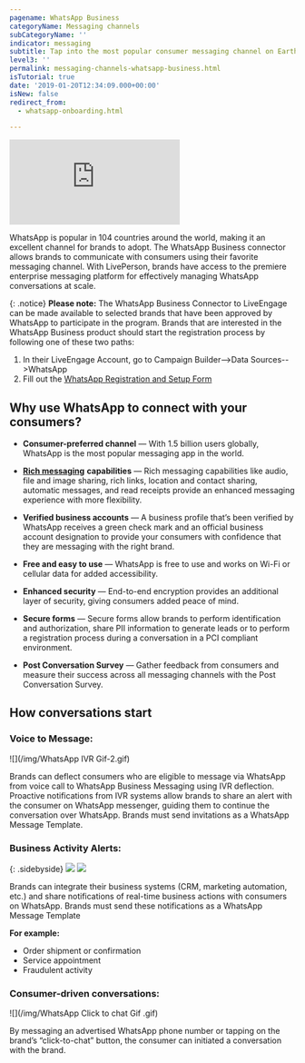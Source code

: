```yaml
---
pagename: WhatsApp Business
categoryName: Messaging channels
subCategoryName: ''
indicator: messaging
subtitle: Tap into the most popular consumer messaging channel on Earth
level3: ''
permalink: messaging-channels-whatsapp-business.html
isTutorial: true
date: '2019-01-20T12:34:09.000+00:00'
isNew: false
redirect_from:
  - whatsapp-onboarding.html

---
```

<iframe style="max-width: 750px;" src="https://player.vimeo.com/video/310297164" frameborder="0" webkitallowfullscreen mozallowfullscreen allowfullscreen></iframe>

WhatsApp is popular in 104 countries around the world, making it an excellent channel for brands to adopt. The WhatsApp Business connector allows brands to communicate with consumers using their favorite messaging channel. With LivePerson, brands have access to the premiere enterprise messaging platform for effectively managing WhatsApp conversations at scale.

{: .notice}
**Please note:** The WhatsApp Business Connector to LiveEngage can be made available to selected brands that have been approved by WhatsApp to participate in the program. Brands that are interested in the WhatsApp Business product should start the registration process by following one of these two paths:
1. In their LiveEngage Account, go to Campaign Builder-->Data Sources-->WhatsApp
2. Fill out the <a href="https://docs.google.com/forms/d/e/1FAIpQLSf-5HZT4FKQqB8Wjyauw9g128glGmJcoREfX4HACCPr0vKrHw/viewform">WhatsApp Registration and Setup Form</a>

## Why use WhatsApp to connect with your consumers?

* **Consumer-preferred channel** — With 1.5 billion users globally, WhatsApp is the most popular messaging app in the world.

* [**Rich messaging**](messaging-channels-rich-messaging-rich-messaging-overview.html) **capabilities** — Rich messaging capabilities like audio, file and image sharing, rich links, location and contact sharing, automatic messages, and read receipts provide an enhanced messaging experience with more flexibility.

* **Verified business accounts** — A business profile that’s been verified by WhatsApp receives a green check mark and an official business account designation to provide your consumers with confidence that they are messaging with the right brand.

* **Free and easy to use** — WhatsApp is free to use and works on Wi-Fi or cellular data for added accessibility.

* **Enhanced security** — End-to-end encryption provides an additional layer of security, giving consumers added peace of mind.

* **Secure forms** — Secure forms allow brands to perform identification and authorization, share PII information to generate leads or to perform a registration process during a conversation in a PCI compliant environment.

* **Post Conversation Survey** — Gather feedback from consumers and measure their success across all messaging channels with the Post Conversation Survey.

## How conversations start

### Voice to Message:

![](/img/WhatsApp IVR Gif-2.gif)

Brands can deflect consumers who are eligible to message via WhatsApp from voice call to WhatsApp Business Messaging using IVR deflection. Proactive notifications from IVR systems allow brands to share an alert with the consumer on WhatsApp messenger, guiding them to continue the conversation over WhatsApp. Brands must send invitations as a WhatsApp Message Template.

### Business Activity Alerts:

{: .sidebyside}
![](img/ybank_fraud_bank_mockup_secure_form.png) ![](img/ybank_fraud_bank_mockup_lockscreen.png)

Brands can integrate their business systems (CRM, marketing automation, etc.) and share notifications of real-time business actions with consumers on WhatsApp. Brands must send these notifications as a WhatsApp Message Template

**For example:**

* Order shipment or confirmation
* Service appointment
* Fraudulent activity

### Consumer-driven conversations:

![](/img/WhatsApp Click to chat Gif .gif)

By messaging an advertised WhatsApp phone number or tapping on the brand’s “click-to-chat” button, the consumer can initiated a conversation with the brand.
